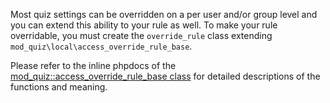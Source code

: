 <!-- markdownlint-disable first-line-heading -->
Most quiz settings can be overridden on a per user and/or group level and you can extend this ability to your rule as well. To make your rule overridable, you must create the `override_rule` class extending `mod_quiz\local\access_override_rule_base`.

Please refer to the inline phpdocs of the [mod_quiz::access_override_rule_base class](https://github.com/moodle/moodle/blob/main/mod/quiz/classes/local/access_override_rule_base.php) for detailed descriptions of the functions and meaning.
